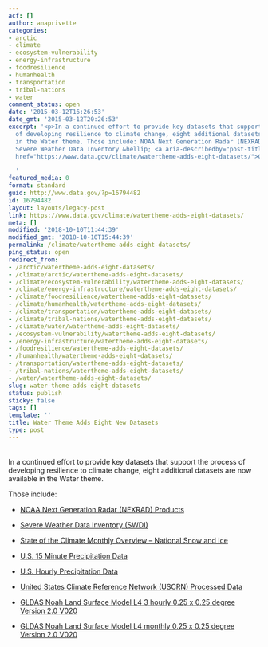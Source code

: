 ```yaml
---
acf: []
author: anaprivette
categories:
- arctic
- climate
- ecosystem-vulnerability
- energy-infrastructure
- foodresilience
- humanhealth
- transportation
- tribal-nations
- water
comment_status: open
date: '2015-03-12T16:26:53'
date_gmt: '2015-03-12T20:26:53'
excerpt: '<p>In a continued effort to provide key datasets that support the process
  of developing resilience to climate change, eight additional datasets are now available
  in the Water theme. Those include: NOAA Next Generation Radar (NEXRAD) Products
  Severe Weather Data Inventory &hellip; <a aria-describedby="post-title-16794482"
  href="https://www.data.gov/climate/watertheme-adds-eight-datasets/">Continued</a></p>

  '
featured_media: 0
format: standard
guid: http://www.data.gov/?p=16794482
id: 16794482
layout: layouts/legacy-post
link: https://www.data.gov/climate/watertheme-adds-eight-datasets/
meta: []
modified: '2018-10-10T11:44:39'
modified_gmt: '2018-10-10T15:44:39'
permalink: /climate/watertheme-adds-eight-datasets/
ping_status: open
redirect_from:
- /arctic/watertheme-adds-eight-datasets/
- /climate/arctic/watertheme-adds-eight-datasets/
- /climate/ecosystem-vulnerability/watertheme-adds-eight-datasets/
- /climate/energy-infrastructure/watertheme-adds-eight-datasets/
- /climate/foodresilience/watertheme-adds-eight-datasets/
- /climate/humanhealth/watertheme-adds-eight-datasets/
- /climate/transportation/watertheme-adds-eight-datasets/
- /climate/tribal-nations/watertheme-adds-eight-datasets/
- /climate/water/watertheme-adds-eight-datasets/
- /ecosystem-vulnerability/watertheme-adds-eight-datasets/
- /energy-infrastructure/watertheme-adds-eight-datasets/
- /foodresilience/watertheme-adds-eight-datasets/
- /humanhealth/watertheme-adds-eight-datasets/
- /transportation/watertheme-adds-eight-datasets/
- /tribal-nations/watertheme-adds-eight-datasets/
- /water/watertheme-adds-eight-datasets/
slug: water-theme-adds-eight-datasets
status: publish
sticky: false
tags: []
template: ''
title: Water Theme Adds Eight New Datasets
type: post
---
```

###### 


In a continued effort to provide key datasets that support the process of developing resilience to climate change, eight additional datasets are now available in the Water theme.


Those include:


* [NOAA Next Generation Radar (NEXRAD) Products](https://catalog.data.gov/dataset/noaa-next-generation-radar-nexrad-products)


* [Severe Weather Data Inventory (SWDI)](https://catalog.data.gov/dataset/severe-weather-data-inventory-swdi)


* [State of the Climate Monthly Overview – National Snow and Ice](https://catalog.data.gov/dataset/state-of-the-climate-monthly-overview-national-snow-and-ice)


* [U.S. 15 Minute Precipitation Data](https://catalog.data.gov/dataset/u-s-15-minute-precipitation-data)


* [U.S. Hourly Precipitation Data](https://catalog.data.gov/dataset/u-s-hourly-precipitation-data)


* [United States Climate Reference Network (USCRN) Processed Data](https://catalog.data.gov/dataset/united-states-climate-reference-network-uscrn-processed-data)


* [GLDAS Noah Land Surface Model L4 3 hourly 0.25 x 0.25 degree Version 2.0 V020](https://catalog.data.gov/dataset/gldas-noah-land-surface-model-l4-3-hourly-0-25-x-0-25-degree-version-2-0-v020)


* [GLDAS Noah Land Surface Model L4 monthly 0.25 x 0.25 degree Version 2.0 V020](https://catalog.data.gov/dataset/gldas-noah-land-surface-model-l4-monthly-0-25-x-0-25-degree-version-2-0-v020)


 


 



